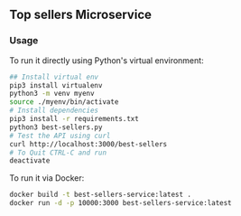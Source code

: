 ## Top sellers Microservice

### Usage

To run it directly using Python's virtual environment:

```bash
## Install virtual env
pip3 install virtualenv
python3 -m venv myenv
source ./myenv/bin/activate
# Install dependencies
pip3 install -r requirements.txt
python3 best-sellers.py
# Test the API using curl
curl http://localhost:3000/best-sellers
# To Quit CTRL-C and run
deactivate
```

To run it via Docker:

```bash
docker build -t best-sellers-service:latest .
docker run -d -p 10000:3000 best-sellers-service:latest
```
